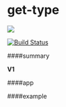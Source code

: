 # get-type

<a href="https://nodei.co/npm/get-type/"><img src="https://nodei.co/npm/get-type.png?downloads=true"></a>

[![Build Status](https://travis-ci.org/joaquimserafim/get-type.png?branch=master)](https://travis-ci.org/joaquimserafim/get-type)


####summary



**V1**

####app



####example

